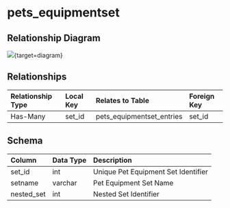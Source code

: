 # pets_equipmentset

## Relationship Diagram
[![](https://mermaid.ink/img/eyJjb2RlIjoiZXJEaWFncmFtXG4gICAgcGV0c19lcXVpcG1lbnRzZXQge1xuICAgICAgICBpbnQgc2V0X2lkXG4gICAgfVxuICAgIHBldHNfZXF1aXBtZW50c2V0X2VudHJpZXMge1xuICAgICAgICBpbnQgc2V0X2lkXG4gICAgfVxuICAgIHBldHNfZXF1aXBtZW50c2V0IHx8LS1veyBwZXRzX2VxdWlwbWVudHNldF9lbnRyaWVzIDogSGFzLU1hbnlcblxuIiwibWVybWFpZCI6eyJ0aGVtZSI6ImRlZmF1bHQifSwidXBkYXRlRWRpdG9yIjp0cnVlLCJhdXRvU3luYyI6dHJ1ZSwidXBkYXRlRGlhZ3JhbSI6dHJ1ZX0=)](https://mermaid.ink/img/eyJjb2RlIjoiZXJEaWFncmFtXG4gICAgcGV0c19lcXVpcG1lbnRzZXQge1xuICAgICAgICBpbnQgc2V0X2lkXG4gICAgfVxuICAgIHBldHNfZXF1aXBtZW50c2V0X2VudHJpZXMge1xuICAgICAgICBpbnQgc2V0X2lkXG4gICAgfVxuICAgIHBldHNfZXF1aXBtZW50c2V0IHx8LS1veyBwZXRzX2VxdWlwbWVudHNldF9lbnRyaWVzIDogSGFzLU1hbnlcblxuIiwibWVybWFpZCI6eyJ0aGVtZSI6ImRlZmF1bHQifSwidXBkYXRlRWRpdG9yIjp0cnVlLCJhdXRvU3luYyI6dHJ1ZSwidXBkYXRlRGlhZ3JhbSI6dHJ1ZX0=){target=diagram}

## Relationships
| Relationship Type | Local Key | Relates to Table | Foreign Key |
| :--- | :--- | :--- | :--- |
| Has-Many | set_id | pets_equipmentset_entries | set_id |


## Schema
| Column | Data Type | Description |
| :--- | :--- | :--- |
| set_id | int | Unique Pet Equipment Set Identifier |
| setname | varchar | Pet Equipment Set Name |
| nested_set | int | Nested Set Identifier |


